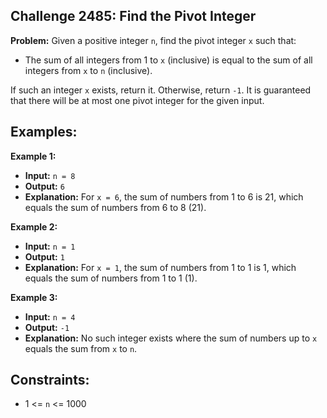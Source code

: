 ## Challenge 2485: Find the Pivot Integer

**Problem:**
Given a positive integer `n`, find the pivot integer `x` such that:
- The sum of all integers from 1 to `x` (inclusive) is equal to the sum of all integers from `x` to `n` (inclusive).

If such an integer `x` exists, return it. Otherwise, return `-1`. It is guaranteed that there will be at most one pivot integer for the given input.

## Examples:

 **Example 1:**

- **Input:** `n = 8`
- **Output:** `6`
- **Explanation:** For `x = 6`, the sum of numbers from 1 to 6 is 21, which equals the sum of numbers from 6 to 8 (21).

 **Example 2:**
 
- **Input:** `n = 1`
- **Output:** `1`
- **Explanation:** For `x = 1`, the sum of numbers from 1 to 1 is 1, which equals the sum of numbers from 1 to 1 (1).

 **Example 3:**
 
- **Input:** `n = 4`
- **Output:** `-1`
- **Explanation:** No such integer exists where the sum of numbers up to `x` equals the sum from `x` to `n`.

## Constraints:

- 1 <= `n` <= 1000

